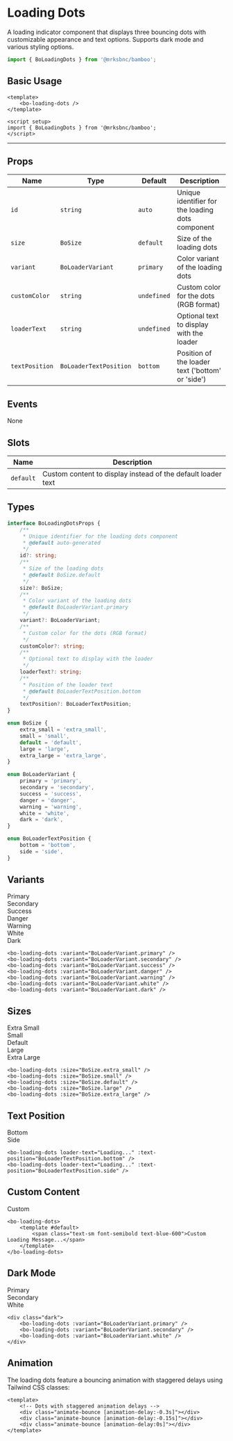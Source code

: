 <script setup>
import BoLoadingDots from '@/components/loading-dots/bo-loading-dots.vue';
import { BoSize } from '@/shared/bo-size';
import { BoLoaderVariant, BoLoaderTextPosition } from '@/shared/bo-loader';
</script>

# Loading Dots

A loading indicator component that displays three bouncing dots with customizable appearance and text options. Supports dark mode and various styling options.

```js
import { BoLoadingDots } from '@mrksbnc/bamboo';
```

## Basic Usage

```vue
<template>
	<bo-loading-dots />
</template>

<script setup>
import { BoLoadingDots } from '@mrksbnc/bamboo';
</script>
```

<hr />
<div class="flex gap-4 items-center my-4">
	<bo-loading-dots />
</div>

## Props

| Name           | Type                   | Default     | Description                                      |
| -------------- | ---------------------- | ----------- | ------------------------------------------------ |
| `id`           | `string`               | `auto`      | Unique identifier for the loading dots component |
| `size`         | `BoSize`               | `default`   | Size of the loading dots                         |
| `variant`      | `BoLoaderVariant`      | `primary`   | Color variant of the loading dots                |
| `customColor`  | `string`               | `undefined` | Custom color for the dots (RGB format)           |
| `loaderText`   | `string`               | `undefined` | Optional text to display with the loader         |
| `textPosition` | `BoLoaderTextPosition` | `bottom`    | Position of the loader text ('bottom' or 'side') |

## Events

None

## Slots

| Name      | Description                                                  |
| --------- | ------------------------------------------------------------ |
| `default` | Custom content to display instead of the default loader text |

## Types

```ts
interface BoLoadingDotsProps {
	/**
	 * Unique identifier for the loading dots component
	 * @default auto-generated
	 */
	id?: string;
	/**
	 * Size of the loading dots
	 * @default BoSize.default
	 */
	size?: BoSize;
	/**
	 * Color variant of the loading dots
	 * @default BoLoaderVariant.primary
	 */
	variant?: BoLoaderVariant;
	/**
	 * Custom color for the dots (RGB format)
	 */
	customColor?: string;
	/**
	 * Optional text to display with the loader
	 */
	loaderText?: string;
	/**
	 * Position of the loader text
	 * @default BoLoaderTextPosition.bottom
	 */
	textPosition?: BoLoaderTextPosition;
}

enum BoSize {
	extra_small = 'extra_small',
	small = 'small',
	default = 'default',
	large = 'large',
	extra_large = 'extra_large',
}

enum BoLoaderVariant {
	primary = 'primary',
	secondary = 'secondary',
	success = 'success',
	danger = 'danger',
	warning = 'warning',
	white = 'white',
	dark = 'dark',
}

enum BoLoaderTextPosition {
	bottom = 'bottom',
	side = 'side',
}
```

## Variants

<div class="flex flex-col gap-6 my-4">
	<div class="flex items-center gap-4">
		<div class="w-24 text-sm text-gray-600">Primary</div>
		<bo-loading-dots :variant="BoLoaderVariant.primary" />
	</div>
	<div class="flex items-center gap-4">
		<div class="w-24 text-sm text-gray-600">Secondary</div>
		<bo-loading-dots :variant="BoLoaderVariant.secondary" />
	</div>
	<div class="flex items-center gap-4">
		<div class="w-24 text-sm text-gray-600">Success</div>
		<bo-loading-dots :variant="BoLoaderVariant.success" />
	</div>
	<div class="flex items-center gap-4">
		<div class="w-24 text-sm text-gray-600">Danger</div>
		<bo-loading-dots :variant="BoLoaderVariant.danger" />
	</div>
	<div class="flex items-center gap-4">
		<div class="w-24 text-sm text-gray-600">Warning</div>
		<bo-loading-dots :variant="BoLoaderVariant.warning" />
	</div>
	<div class="flex items-center gap-4">
		<div class="w-24 text-sm text-gray-600">White</div>
		<div class="bg-black p-2 rounded">
			<bo-loading-dots :variant="BoLoaderVariant.white" />
		</div>
	</div>
	<div class="flex items-center gap-4">
		<div class="w-24 text-sm text-gray-600">Dark</div>
		<bo-loading-dots :variant="BoLoaderVariant.dark" />
	</div>
</div>

```vue
<bo-loading-dots :variant="BoLoaderVariant.primary" />
<bo-loading-dots :variant="BoLoaderVariant.secondary" />
<bo-loading-dots :variant="BoLoaderVariant.success" />
<bo-loading-dots :variant="BoLoaderVariant.danger" />
<bo-loading-dots :variant="BoLoaderVariant.warning" />
<bo-loading-dots :variant="BoLoaderVariant.white" />
<bo-loading-dots :variant="BoLoaderVariant.dark" />
```

## Sizes

<div class="flex flex-col gap-6 my-4">
	<div class="flex items-center gap-4">
		<div class="w-24 text-sm text-gray-600">Extra Small</div>
		<bo-loading-dots :size="BoSize.extra_small" />
	</div>
	<div class="flex items-center gap-4">
		<div class="w-24 text-sm text-gray-600">Small</div>
		<bo-loading-dots :size="BoSize.small" />
	</div>
	<div class="flex items-center gap-4">
		<div class="w-24 text-sm text-gray-600">Default</div>
		<bo-loading-dots :size="BoSize.default" />
	</div>
	<div class="flex items-center gap-4">
		<div class="w-24 text-sm text-gray-600">Large</div>
		<bo-loading-dots :size="BoSize.large" />
	</div>
	<div class="flex items-center gap-4">
		<div class="w-24 text-sm text-gray-600">Extra Large</div>
		<bo-loading-dots :size="BoSize.extra_large" />
	</div>
</div>

```vue
<bo-loading-dots :size="BoSize.extra_small" />
<bo-loading-dots :size="BoSize.small" />
<bo-loading-dots :size="BoSize.default" />
<bo-loading-dots :size="BoSize.large" />
<bo-loading-dots :size="BoSize.extra_large" />
```

## Text Position

<div class="flex flex-col gap-6 my-4">
	<div class="flex items-center gap-4">
		<div class="w-24 text-sm text-gray-600">Bottom</div>
		<bo-loading-dots loader-text="Loading..." :text-position="BoLoaderTextPosition.bottom" />
	</div>
	<div class="flex items-center gap-4">
		<div class="w-24 text-sm text-gray-600">Side</div>
		<bo-loading-dots loader-text="Loading..." :text-position="BoLoaderTextPosition.side" />
	</div>
</div>

```vue
<bo-loading-dots loader-text="Loading..." :text-position="BoLoaderTextPosition.bottom" />
<bo-loading-dots loader-text="Loading..." :text-position="BoLoaderTextPosition.side" />
```

## Custom Content

<div class="flex flex-col gap-6 my-4">
	<div class="flex items-center gap-4">
		<div class="w-24 text-sm text-gray-600">Custom</div>
		<bo-loading-dots>
			<template #default>
				<span class="text-sm font-semibold text-blue-600">Custom Loading Message...</span>
			</template>
		</bo-loading-dots>
	</div>
</div>

```vue
<bo-loading-dots>
	<template #default>
		<span class="text-sm font-semibold text-blue-600">Custom Loading Message...</span>
	</template>
</bo-loading-dots>
```

## Dark Mode

<div class="flex flex-col gap-6 my-4 dark p-4 bg-gray-900 rounded">
	<div class="flex items-center gap-4">
		<div class="w-24 text-sm text-gray-400">Primary</div>
		<bo-loading-dots :variant="BoLoaderVariant.primary" />
	</div>
	<div class="flex items-center gap-4">
		<div class="w-24 text-sm text-gray-400">Secondary</div>
		<bo-loading-dots :variant="BoLoaderVariant.secondary" />
	</div>
	<div class="flex items-center gap-4">
		<div class="w-24 text-sm text-gray-400">White</div>
		<bo-loading-dots :variant="BoLoaderVariant.white" />
	</div>
</div>

```vue
<div class="dark">
	<bo-loading-dots :variant="BoLoaderVariant.primary" />
	<bo-loading-dots :variant="BoLoaderVariant.secondary" />
	<bo-loading-dots :variant="BoLoaderVariant.white" />
</div>
```

## Animation

The loading dots feature a bouncing animation with staggered delays using Tailwind CSS classes:

```vue
<template>
	<!-- Dots with staggered animation delays -->
	<div class="animate-bounce [animation-delay:-0.3s]"></div>
	<div class="animate-bounce [animation-delay:-0.15s]"></div>
	<div class="animate-bounce [animation-delay:0s]"></div>
</template>
```
